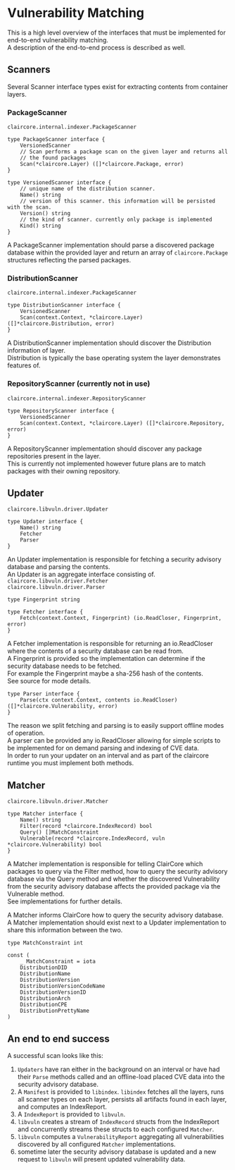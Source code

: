 # Vulnerability Matching

This is a high level overview of the interfaces that must be implemented for end-to-end vulnerability matching.  
A description of the end-to-end process is described as well.  

## Scanners

Several Scanner interface types exist for extracting contents from container layers.  

### PackageScanner

`claircore.internal.indexer.PackageScanner`  

```
type PackageScanner interface {
	VersionedScanner
	// Scan performs a package scan on the given layer and returns all
	// the found packages
	Scan(*claircore.Layer) ([]*claircore.Package, error)
}

type VersionedScanner interface {
	// unique name of the distribution scanner.
	Name() string
	// version of this scanner. this information will be persisted with the scan.
	Version() string
	// the kind of scanner. currently only package is implemented
	Kind() string
}
```
A PackageScanner implementation should parse a discovered package database within the provided layer and return an array of `claircore.Package` structures reflecting the parsed packages.  

### DistributionScanner

`claircore.internal.indexer.PackageScanner`  

```
type DistributionScanner interface {
	VersionedScanner
	Scan(context.Context, *claircore.Layer) ([]*claircore.Distribution, error)
}
```
A DistributionScanner implementation should discover the Distribution information of layer.  
Distribution is typically the base operating system the layer demonstrates features of.  

### RepositoryScanner (currently not in use)

`claircore.internal.indexer.RepositoryScanner`  

```
type RepositoryScanner interface {
	VersionedScanner
	Scan(context.Context, *claircore.Layer) ([]*claircore.Repository, error)
}
```
A RepositoryScanner implementation should discover any package repositories present in the layer.  
This is currently not implemented however future plans are to match packages with their owning repository.  

## Updater

`claircore.libvuln.driver.Updater`  

```
type Updater interface {
	Name() string
	Fetcher
	Parser
}
```

An Updater implementation is responsible for fetching a security advisory database and parsing the contents.   
An Updater is an aggregate interface consisting of.   
`claircore.libvuln.driver.Fetcher`  
`claircore.libvuln.driver.Parser`  

```
type Fingerprint string

type Fetcher interface {
	Fetch(context.Context, Fingerprint) (io.ReadCloser, Fingerprint, error)
}
```

A Fetcher implementation is responsible for returning an io.ReadCloser where the contents of a security database can be read from.  
A Fingerprint is provided so the implementation can determine if the security database needs to be fetched.  
For example the Fingerprint maybe a sha-256 hash of the contents.  
See source for mode details.

```
type Parser interface {
	Parse(ctx context.Context, contents io.ReadCloser) ([]*claircore.Vulnerability, error)
}
```

The reason we split fetching and parsing is to easily support offline modes of operation.  
A parser can be provided any io.ReadCloser allowing for simple scripts to be implemented for on demand parsing and indexing of CVE data.  
In order to run your updater on an interval and as part of the claircore runtime you must implement both methods.  

## Matcher

`claircore.libvuln.driver.Matcher`  
```
type Matcher interface {
	Name() string
	Filter(record *claircore.IndexRecord) bool
	Query() []MatchConstraint
	Vulnerable(record *claircore.IndexRecord, vuln *claircore.Vulnerability) bool
}
```

A Matcher implementation is responsible for telling ClairCore which packages to query via the Filter method, how to query the security advisory database via the Query method and whether the discovered Vulnerability from the security advisory database affects the provided package via the Vulnerable method.  
See implementations for further details.  

A Matcher informs ClairCore how to query the security advisory database.  
A Matcher implementation should exist next to a Updater implementation to share this information between the two.  
```
type MatchConstraint int

const (
	_ MatchConstraint = iota
	DistributionDID
	DistributionName
	DistributionVersion
	DistributionVersionCodeName
	DistributionVersionID
	DistributionArch
	DistributionCPE
	DistributionPrettyName
)
```

## An end to end success

A successful scan looks like this:  

1. `Updaters` have ran either in the background on an interval or have had their `Parse` methods called and an offline-load placed CVE data into the security advisory database.  
2. A `Manifest` is provided to `libindex`. `libindex` fetches all the layers, runs all scanner types on each layer, persists all artifacts found in each layer, and computes an IndexReport.  
3. A `IndexReport` is provided to `libvuln`.  
4. `libvuln` creates a stream of `IndexRecord` structs from the IndexReport and concurrently streams these structs to each configured `Matcher`.  
5. `libvuln` computes a `VulnerabilityReport` aggregating all vulnerabilities discovered by all configured `Matcher` implementations.  
6. sometime later the security advisory database is updated and a new request to `libvuln` will present updated vulnerability data.  

